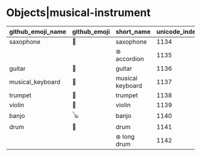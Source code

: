 # Objects|musical-instrument

|github_emoji_name|github_emoji|short_name|unicode_index|
|---|---|---|---|
|saxophone|:saxophone:|saxophone|1134|
|||⊛ accordion|1135|
|guitar|:guitar:|guitar|1136|
|musical_keyboard|:musical_keyboard:|musical keyboard|1137|
|trumpet|:trumpet:|trumpet|1138|
|violin|:violin:|violin|1139|
|banjo|:banjo:|banjo|1140|
|drum|:drum:|drum|1141|
|||⊛ long drum|1142|
